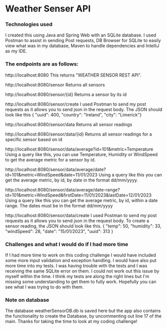 # Weather Senser API

### Technologies used
I created this using Java and Spring Web with an SQLite database. I used Postman to assist in sending Post requests, DB Browser for SQLite to easily view what was in my database, Maven to handle dependencies and IntelliJ as my IDE.

### The endpoints are as follows:

http://localhost:8080 This returns "WEATHER SENSOR REST API".

http://localhost:8080/sensor Returns all sensors

http://localhost:8080/sensor/{id} Returns a sensor by its id

http://localhost:8080/sensor/create I used Postman to send my post requests as it allows you to send json in the request body. The JSON should look like this
{
    "uuid": 400,
    "country": "Ireland",
    "city": "Limerick"}

http://localhost:8080/sensor/data Returns all sensor readings 

http://localhost:8080/sensor/data/{id} Returns all sensor readings for a specific sensor based on id

http://localhost:8080/sensor/data/average?id=101&metric=Temperature Using a query like this, you can use Temperature, Humidity or WindSpeed to get the average metric for a sensor by id.

http://localhost:8080/sensor/data/average/date?id=101&metric=WindSpeed&date=11/01/2023
Using a query like this you can get the average metric, by id, by date in the format dd/mm/yyyy.

http://localhost:8080/sensor/data/average/date-range?id=101&metric=WindSpeed&firstDate=11/01/2023&lastDate=12/01/2023
Using a query like this you can get the average metric, by id, within a date range. The dates must be in the format dd/mm/yyyy

http://localhost:8080/sensor/data/create I used Postman to send my post requests as it allows you to send json in the request body. To create a sensor reading, the JSON should look like this.
{
    "temp": 50,
    "humidity": 33,
    "windSpeed": 28,
    "date": "15/01/2023",
    "uuid": 313
}

### Challenges and what I would do if I had more time
If I had more time to work on this coding challenge I would have included some more input validation and exception handling. I would have also put more time into my tests. I was having trouble with the tests and I was receiving the same SQLite error on them. I could not work out this issue by myself within the time. I think my tests are along the right lines but I'm missing some understanding to get them to fully work. Hopefully you can see what I was trying to do with them. 

### Note on database
The database weatherSensorDB.db is saved here but the app also contains the functionality to create the Database, by uncommenting out line 17 of the main. Thanks for taking the time to look at my coding challenge!
